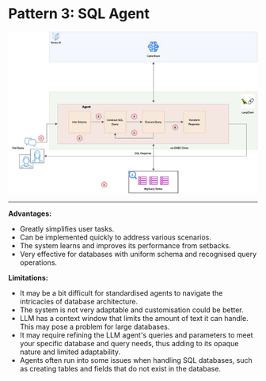 # Pattern 3: SQL Agent
<img src="../img/pattern3.png">

---
**Advantages:**
- Greatly simplifies user tasks.
- Can be implemented quickly to address various scenarios.
- The system learns and improves its performance from setbacks.
- Very effective for databases with uniform schema and recognised query operations.

**Limitations:**
- It may be a bit difficult for standardised agents to navigate the intricacies of database architecture.
- The system is not very adaptable and customisation could be better.
- LLM has a context window that limits the amount of text it can handle. This may pose a problem for large databases.
- It may require refining the LLM agent's queries and parameters to meet your specific database and query needs, thus adding to its opaque nature and limited adaptability.
- Agents often run into some issues when handling SQL databases, such as creating tables and fields that do not exist in the database.